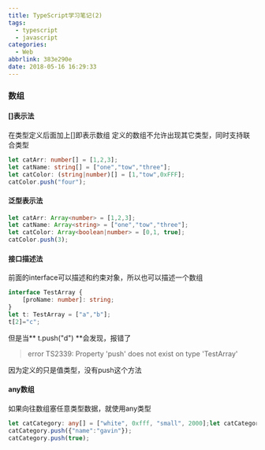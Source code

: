 ```yaml
---
title: TypeScript学习笔记(2)
tags:
  - typescript
  - javascript
categories:
  - Web
abbrlink: 383e290e
date: 2018-05-16 16:29:33
---
```

### 数组

#### []表示法
在类型定义后面加上[]即表示数组
定义的数组不允许出现其它类型，同时支持联合类型
```ts
let catArr: number[] = [1,2,3];
let catName: string[] = ["one","tow","three"];
let catColor: (string|number)[] = [1,"tow",0xFFF];
catColor.push("four");
```

#### 泛型表示法
```ts
let catArr: Array<number> = [1,2,3];
let catName: Array<string> = ["one","tow","three"];
let catColor: Array<boolean|number> = [0,1, true];
catColor.push(3);
```
<!--more-->
#### 接口描述法
前面的interface可以描述和约束对象，所以也可以描述一个数组
```ts
interface TestArray {
    [proName: number]: string;
}
let t: TestArray = ["a","b"];
t[2]="c";
```
但是当** t.push("d") **会发现，报错了
> error TS2339: Property 'push' does not exist on type 'TestArray'

因为定义的只是值类型，没有push这个方法

#### any数组
如果向往数组塞任意类型数据，就使用any类型
```ts
let catCategory: any[] = ["white", 0xfff, "small", 2000];let catCategory: any[] = ["white", 0xfff, "small", 2000];
catCategory.push({"name":"gavin"});
catCategory.push(true);
```